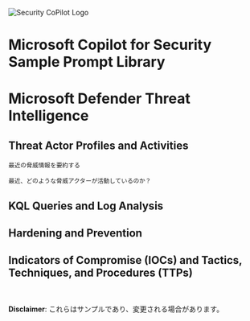 ![Security CoPilot Logo](https://github.com/ninjyanaka/Copilot-For-Security/blob/main/Promptbook%20samples/ic_fluent_copilot_64_64%402x.png)
# Microsoft Copilot for Security Sample Prompt Library

# Microsoft Defender Threat Intelligence

## Threat Actor Profiles and Activities
```
最近の脅威情報を要約する
```
```
最近、どのような脅威アクターが活動しているのか？
```

## KQL Queries and Log Analysis

## Hardening and Prevention

## Indicators of Compromise (IOCs) and Tactics, Techniques, and Procedures (TTPs)

&nbsp;

**Disclaimer**: これらはサンプルであり、変更される場合があります。
